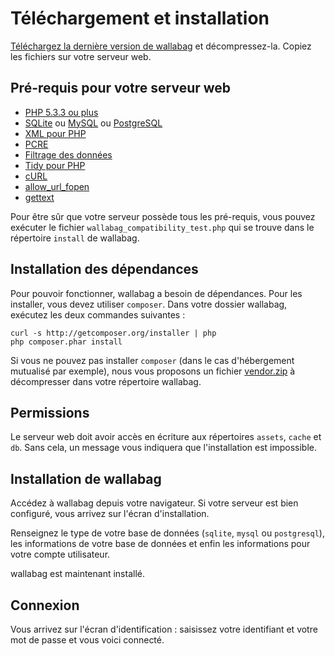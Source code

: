 # Téléchargement et installation
[Téléchargez la dernière version de wallabag](http://www.wallabag.org/download) et décompressez-la. Copiez les fichiers sur votre serveur web. 

## Pré-requis pour votre serveur web
* [PHP 5.3.3 ou plus](http://php.net/manual/en/install.php)
* [SQLite](http://php.net/manual/en/book.sqlite.php) ou [MySQL](http://php.net/manual/fr/book.mysql.php) ou [PostgreSQL](http://php.net/manual/en/book.pgsql.php)
* [XML pour PHP](http://php.net/xml)
* [PCRE](http://php.net/pcre)
* [Filtrage des données](http://php.net/manual/book.filter.php)
* [Tidy pour PHP](http://php.net/tidy)
* [cURL](http://php.net/curl)
* [allow_url_fopen](http://www.php.net/manual/en/filesystem.configuration.php#ini.allow-url-fopen)
* [gettext](http://php.net/manual/en/book.gettext.php)

Pour être sûr que votre serveur possède tous les pré-requis, vous pouvez exécuter le fichier `wallabag_compatibility_test.php` qui se trouve dans le répertoire `install` de wallabag.

## Installation des dépendances
Pour pouvoir fonctionner, wallabag a besoin de dépendances. Pour les installer, vous devez utiliser `composer`. Dans votre dossier wallabag, exécutez les deux commandes suivantes :

    curl -s http://getcomposer.org/installer | php
    php composer.phar install

Si vous ne pouvez pas installer `composer` (dans le cas d'hébergement mutualisé par exemple), nous vous proposons un fichier [vendor.zip](http://wllbg.org/vendor) à décompresser dans votre répertoire wallabag.

## Permissions
Le serveur web doit avoir accès en écriture aux répertoires `assets`, `cache` et `db`. Sans cela, un message vous indiquera que l'installation est impossible. 

## Installation de wallabag
Accédez à wallabag depuis votre navigateur. Si votre serveur est bien configuré, vous arrivez sur l'écran d'installation. 

Renseignez le type de votre base de données (`sqlite`, `mysql` ou `postgresql`), les informations de votre base de données et enfin les informations pour votre compte utilisateur. 

wallabag est maintenant installé. 

## Connexion 

Vous arrivez sur l'écran d'identification : saisissez votre identifiant et votre mot de passe et vous voici connecté.